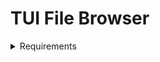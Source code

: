 # TUI File Browser

<details><summary>Requirements</summary>

Functional Requirements

1. Navigation
	- Display list of files and directories in the current directory;
	- Users should be able to use the mouse to navigate;
	- Display parent directories.

2. Terminal User Interface:
	- Display path;
	- Display on ASCII the "icons" for different types of files;
	- Highlight selected file/directory;
	- (?) Show file properties;
	- (?) Suport sorting files.

3. Search Functionalities:
	- Search by name;
	- Filter by type;
</details>

